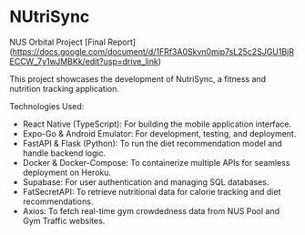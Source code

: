 # NUtriSync

NUS Orbital Project [Final Report] (https://docs.google.com/document/d/1FRf3A0Skvn0mip7sL25c2SJGU1BjRECCW_7y1wJMBKk/edit?usp=drive_link)

This project showcases the development of NutriSync, a fitness and nutrition tracking application.

Technologies Used:
- React Native (TypeScript): For building the mobile application interface.
- Expo-Go & Android Emulator: For development, testing, and deployment.
- FastAPI & Flask (Python): To run the diet recommendation model and handle backend logic.
- Docker & Docker-Compose: To containerize multiple APIs for seamless deployment on Heroku.
- Supabase: For user authentication and managing SQL databases.
- FatSecretAPI: To retrieve nutritional data for calorie tracking and diet recommendations.
- Axios: To fetch real-time gym crowdedness data from NUS Pool and Gym Traffic websites.
